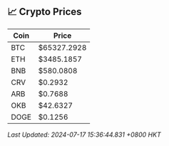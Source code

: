 ## 📈 Crypto Prices

| Coin | Price |
| ---- | ----- |
| BTC | $65327.2928 |
| ETH | $3485.1857 |
| BNB | $580.0808 |
| CRV | $0.2932 |
| ARB | $0.7688 |
| OKB | $42.6327 |
| DOGE | $0.1256 |

_Last Updated: 2024-07-17 15:36:44.831 +0800 HKT_